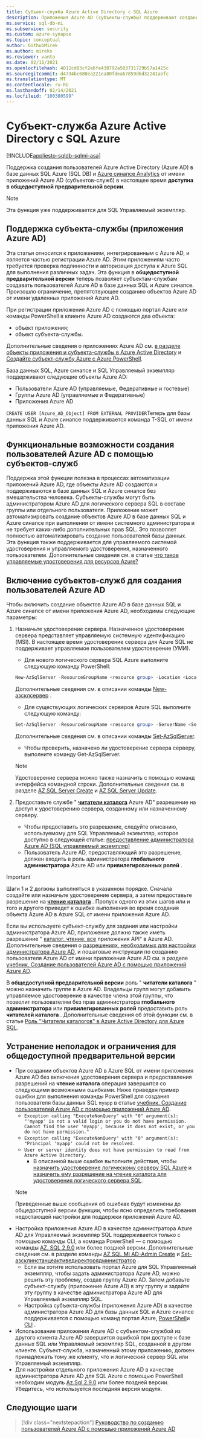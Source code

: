 ```yaml
---
title: Субъект-служба Azure Active Directory с SQL Azure
description: Приложения Azure AD (субъекты-службы) поддерживают создание пользователей Azure AD в базе данных SQL Azure, Управляемый экземпляр Azure SQL и Azure синапсе Analytics.
ms.service: sql-db-mi
ms.subservice: security
ms.custom: azure-synapse
ms.topic: conceptual
author: GithubMirek
ms.author: mireks
ms.reviewer: vanto
ms.date: 02/11/2021
ms.openlocfilehash: 4012cd83cf2e6fe438792a503731729b57a1425c
ms.sourcegitcommit: d4734bc680ea221ea80fdea67859d6d32241aefc
ms.translationtype: MT
ms.contentlocale: ru-RU
ms.lasthandoff: 02/14/2021
ms.locfileid: "100380599"
---
```

# <a name="azure-active-directory-service-principal-with-azure-sql"></a>Субъект-служба Azure Active Directory с SQL Azure

[!INCLUDE[appliesto-sqldb-sqlmi-asa](../includes/appliesto-sqldb-sqlmi-asa.md)]

Поддержка создания пользователей Azure Active Directory (Azure AD) в базе данных SQL Azure (SQL DB) и [Azure синапсе Analytics](../../synapse-analytics/sql-data-warehouse/sql-data-warehouse-overview-what-is.md) от имени приложений Azure AD (субъектов-служб) в настоящее время **доступна в общедоступной предварительной версии**.

> [!NOTE]
> Эта функция уже поддерживается для SQL Управляемый экземпляр.

## <a name="service-principal-azure-ad-applications-support"></a>Поддержка субъекта-службы (приложения Azure AD)

Эта статья относится к приложениям, интегрированным с Azure AD, и является частью регистрации Azure AD. Этим приложениям часто требуется проверка подлинности и авторизация доступа к Azure SQL для выполнения различных задач. Эта функция в **общедоступной предварительной версии** теперь позволяет субъектам-службам создавать пользователей Azure AD в базе данных SQL и Azure синапсе. Произошло ограничение, препятствующее созданию объектов Azure AD от имени удаленных приложений Azure AD.

При регистрации приложения Azure AD с помощью портал Azure или команды PowerShell в клиенте Azure AD создаются два объекта:

- объект приложения;
- объект субъекта-службы.

Дополнительные сведения о приложениях Azure AD см. [в разделе объекты приложения и субъекта-службы в Azure Active Directory](../../active-directory/develop/app-objects-and-service-principals.md) и [Создайте субъект-службу Azure с Azure PowerShell](/powershell/azure/create-azure-service-principal-azureps).

База данных SQL, Azure синапсе и SQL Управляемый экземпляр поддерживают следующие объекты Azure AD:

- Пользователи Azure AD (управляемые, Федеративные и гостевые)
- Группы Azure AD (управляемые и Федеративные)
-  Приложения Azure AD 

`CREATE USER [Azure_AD_Object] FROM EXTERNAL PROVIDER`Теперь для базы данных SQL и Azure синапсе поддерживается команда T-SQL от имени приложения Azure AD.

## <a name="functionality-of-azure-ad-user-creation-using-service-principals"></a>Функциональные возможности создания пользователей Azure AD с помощью субъектов-служб

Поддержка этой функции полезна в процессах автоматизации приложений Azure AD, где объекты Azure AD создаются и поддерживаются в базе данных SQL и Azure синапсе без вмешательства человека. Субъекты-службы могут быть администратором Azure AD для логического сервера SQL в составе группы или отдельного пользователя. Приложение может автоматизировать создание объектов Azure AD в базе данных SQL и Azure синапсе при выполнении от имени системного администратора и не требует каких-либо дополнительных прав SQL. Это позволяет полностью автоматизировать создание пользователей базы данных. Эта функция также поддерживается для управляемого системой удостоверения и управляемого удостоверения, назначенного пользователем. Дополнительные сведения см. в статье [что такое управляемые удостоверения для ресурсов Azure?](../../active-directory/managed-identities-azure-resources/overview.md)

## <a name="enable-service-principals-to-create-azure-ad-users"></a>Включение субъектов-служб для создания пользователей Azure AD

Чтобы включить создание объектов Azure AD в базе данных SQL и Azure синапсе от имени приложения Azure AD, необходимы следующие параметры:

1. Назначьте удостоверение сервера. Назначенное удостоверение сервера представляет управляемую системную идентификацию (MSI). В настоящее время удостоверение сервера для Azure SQL не поддерживает управляемое пользователем удостоверение (УМИ).
    - Для нового логического сервера SQL Azure выполните следующую команду PowerShell:
    
    ```powershell
    New-AzSqlServer -ResourceGroupName <resource group> -Location <Location name> -ServerName <Server name> -ServerVersion "12.0" -SqlAdministratorCredentials (Get-Credential) -AssignIdentity
    ```

    Дополнительные сведения см. в описании команды [New-азсклсервер](/powershell/module/az.sql/new-azsqlserver) .

    - Для существующих логических серверов Azure SQL выполните следующую команду:
    
    ```powershell
    Set-AzSqlServer -ResourceGroupName <resource group> -ServerName <Server name> -AssignIdentity
    ```

    Дополнительные сведения см. в описании команды [Set-AzSqlServer](/powershell/module/az.sql/set-azsqlserver).

    - Чтобы проверить, назначено ли удостоверение сервера серверу, выполните команду Get-AzSqlServer.

    > [!NOTE]
    > Удостоверение сервера можно также назначить с помощью команд интерфейса командной строки. Дополнительные сведения см. в разделе [AZ SQL Server Create](/cli/azure/sql/server?view=azure-cli-latest#az-sql-server-create&preserve-view=true) и [AZ SQL Server Update](/cli/azure/sql/server?view=azure-cli-latest#az-sql-server-update&preserve-view=true).

2. Предоставьте службе " [**читатели каталога**](../../active-directory/roles/permissions-reference.md#directory-readers) Azure AD" разрешение на доступ к удостоверению сервера, созданному или назначенному серверу.
    - Чтобы предоставить это разрешение, следуйте описанию, используемому для SQL Управляемый экземпляр, которое доступно в следующей статье: [предоставление администратора Azure AD (SQL управляемый экземпляр)](authentication-aad-configure.md?tabs=azure-powershell#provision-azure-ad-admin-sql-managed-instance)
    - Пользователь Azure AD, предоставляющий это разрешение, должен входить в роль администратора **глобального администратора** Azure AD или **привилегированных ролей** .

> [!IMPORTANT]
> Шаги 1 и 2 должны выполняться в указанном порядке. Сначала создайте или назначьте удостоверение сервера, а затем предоставьте разрешение на [**чтение каталога**](../../active-directory/roles/permissions-reference.md#directory-readers) . Пропуск одного из этих шагов или и того и другого приведет к ошибке выполнения во время создания объекта Azure AD в Azure SQL от имени приложения Azure AD.
>
> Если вы используете субъект-службу для задания или настройки администратора Azure AD, приложение должно также иметь разрешение " [каталог. чтение. все](/graph/permissions-reference#application-permissions-18) приложения API" в Azure AD. Дополнительные сведения о [разрешениях, необходимых для настройки администратора Azure AD](authentication-aad-service-principal-tutorial.md#permissions-required-to-set-or-unset-the-azure-ad-admin), и пошаговые инструкции по созданию пользователя Azure AD от имени приложения Azure AD см. в разделе [учебник. Создание пользователей Azure AD с помощью приложений Azure AD](authentication-aad-service-principal-tutorial.md).
>
> В **общедоступной предварительной версии** роль " **читатели каталога** " можно назначить группе в Azure AD. Владельцы групп могут добавить управляемое удостоверение в качестве члена этой группы, что позволит пользователям без прав администратора **глобального администратора** или **привилегированных ролей** предоставить роль **читателей каталога** . Дополнительные сведения об этой функции см. в статье [Роль "Читатели каталогов" в Azure Active Directory для Azure SQL](authentication-aad-directory-readers-role.md).

## <a name="troubleshooting-and-limitations-for-public-preview"></a>Устранение неполадок и ограничения для общедоступной предварительной версии

- При создании объектов Azure AD в Azure SQL от имени приложения Azure AD без включения удостоверения сервера и предоставления разрешений на **чтение каталога** операция завершится со следующими возможными ошибками. Ниже приведен пример ошибки для выполнения команды PowerShell для создания пользователя базы данных SQL `myapp` в статье [учебник. Создание пользователей Azure AD с помощью приложений Azure AD](authentication-aad-service-principal-tutorial.md).
    - `Exception calling "ExecuteNonQuery" with "0" argument(s): "'myapp' is not a valid login or you do not have permission. Cannot find the user 'myapp', because it does not exist, or you do not have permission."`
    - `Exception calling "ExecuteNonQuery" with "0" argument(s): "Principal 'myapp' could not be resolved.`
    - `User or server identity does not have permission to read from Azure Active Directory.`
      - В описанной выше ошибке выполните действия, чтобы [назначить удостоверение логическому серверу SQL Azure](authentication-aad-service-principal-tutorial.md#assign-an-identity-to-the-azure-sql-logical-server) и [назначить ему разрешение на чтение каталога для удостоверения логического сервера SQL](authentication-aad-service-principal-tutorial.md#assign-directory-readers-permission-to-the-sql-logical-server-identity).
    > [!NOTE]
    > Приведенные выше сообщения об ошибках будут изменены до общедоступной версии функции, чтобы ясно определить требования недостающей настройки для поддержки приложений Azure AD.
- Настройка приложения Azure AD в качестве администратора Azure AD для Управляемый экземпляр SQL поддерживается только с помощью команды CLI, а команда PowerShell — с помощью команды [AZ. SQL 2.9.0](https://www.powershellgallery.com/packages/Az.Sql/2.9.0) или более поздней версии. Дополнительные сведения см. в разделе команды [AZ SQL MI AD-Admin Create](/cli/azure/sql/mi/ad-admin?view=azure-cli-latest&preserve-view=true#az-sql-mi-ad-admin-create) и [Set-азсклинстанцеактиведиректорядминистратор](/powershell/module/az.sql/set-azsqlinstanceactivedirectoryadministrator) . 
    - Если вы хотите использовать портал Azure для SQL Управляемый экземпляр, чтобы задать администратора Azure AD, можно решить эту проблему, создав группу Azure AD. Затем добавьте субъект-службу (приложение Azure AD) в эту группу и задайте эту группу в качестве администратора Azure AD для Управляемый экземпляр SQL.
    - Настройка субъекта-службы (приложения Azure AD) в качестве администратора Azure AD для базы данных SQL и Azure синапсе поддерживается с помощью команд портал Azure, [PowerShell](authentication-aad-configure.md?tabs=azure-powershell#powershell-for-sql-database-and-azure-synapse)и [CLI](authentication-aad-configure.md?tabs=azure-cli#powershell-for-sql-database-and-azure-synapse) .
- Использование приложения Azure AD с субъектом-службой из другого клиента Azure AD завершится ошибкой при доступе к базе данных SQL или Управляемый экземпляр SQL, созданной в другом клиенте. Субъект-служба, назначенный этому приложению, должен принадлежать тому же клиенту, что и логический сервер SQL или Управляемый экземпляр.
- Для настройки отдельного приложения Azure AD в качестве администратора Azure AD для SQL Azure с помощью PowerShell необходим модуль [Az.Sql 2.9.0](https://www.powershellgallery.com/packages/Az.Sql/2.9.0) или более поздней версии. Убедитесь, что используется последняя версия модуля.

## <a name="next-steps"></a>Следующие шаги

> [!div class="nextstepaction"]
> [Руководство по созданию пользователей Azure AD с помощью приложений Azure AD](authentication-aad-service-principal-tutorial.md)